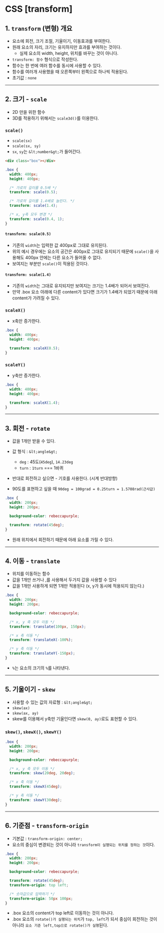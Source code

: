 # CSS [transform]

## 1. `transform` (변형) 개요

- 요소에 회전, 크기 조절, 기울이기, 이동효과를 부여한다.
- 원래 요소의 자리, 크기는 유지하지만 효과를 부여하는 것이다.
  - 실제 요소의 width, height, 위치를 바꾸는 것이 아니다.
- `transform: 함수` 형식으로 작성한다.
- 함수는 한 번에 여러 함수를 동시에 사용할 수 있다.
- 함수를 여러개 사용했을 때 오른쪽부터 왼쪽으로 하나씩 적용된다.
- 초기값 : `none`

---

## 2. 크기 - `scale`

- 2D 만을 위한 함수
- 3D를 적용하기 위해서는 `scale3d()`를 이용한다.

### `scale()`

- `scale(sx)`
- `scale(sx, sy)`
- `sx`, `sy`는 `&lt;number&gt;`가 들어간다.

```html
<div class="box"></div>
```

```css
.box {
  width: 400px;
  height: 400px;

  /* 가로의 길이를 0.5배 */
  transform: scale(0.5);

  /* 가로의 길이를 1.4배로 늘린다. */
  transform: scale(1.4);

  /* x, y축 모두 변경 */
  transform: scale(0.4, 1);
}
```

#### `transform: scale(0.5)`

- 기존의 `width`는 입력한 값 400px로 그대로 유지된다.
- 위의 예시 경우에는 요소의 공간은 400px로 그대로 유지되기 때문에 `scale()`을 사용해도 400px 안에는 다른 요소가 들어올 수 없다.
- 보여지는 부분만 `scale()`이 적용된 것이다.

#### `transform: scale(1.4)`

- 기존의 `width`는 그대로 유지되지만 보여지는 크기는 1.4배가 되어서 보여진다.
- 만약 .box 요소 아래에 다른 content가 있다면 크기가 1.4배가 되었기 때문에 아래 content가 가려질 수 있다.

### `scaleX()`

- x축만 증가한다.

```css
.box {
  width: 400px;
  height: 400px;

  transform: scaleX(0.5);
}
```

### `scaleY()`

- y축만 증가한다.

```css
.box {
  width: 400px;
  height: 400px;

  transform: scaleX(1.4);
}
```

---

## 3. 회전 - `rotate`

- 값을 1개만 받을 수 있다.
- 값 형식 : `&lt;angle&gt;`

  - `deg` : 45도(`45deg`), `14.23deg`
  - `turn` : `1turn` === 1바퀴

- 반대로 회전하고 싶으면 - 기호를 사용한다. (시계 반대방향)
- 90도를 표현하고 싶을 때
  `90deg = 100grad = 0.25turn = 1.5708rad(근사값)`

```css
.box {
  width: 200px;
  height: 200px;

  background-color: rebeccapurple;

  transform: rotate(45deg);
}
```

- 원래 위치에서 회전하기 때문에 아래 요소를 가릴 수 있다.

---

## 4. 이동 - `translate`

- 위치를 이동하는 함수
- 값을 1개만 쓰거나 ,를 사용해서 두가지 값을 사용할 수 있다
- 값을 1개만 사용하게 되면 1개만 적용된다 (x, y가 동시에 적용되지 않는다.)

```css
.box {
  width: 200px;
  height: 200px;

  background-color: rebeccapurple;

  /* x, y 축 모두 이동 */
  transform: translate(100px, 150px);

  /* x 축 이동 */
  transform: translateX(-100%);

  /* y 축 이동 */
  transform: translateY(-150px);
}
```

- `%`는 요소의 크기의 `%`를 나타낸다.

---

## 5. 기울이기 - `skew`

- 사용할 수 있는 값의 자료형 : `&lt;angle&gt;`
- `skew(ax)`
- `skew(ax, ay)`
- skew를 이용해서 y축만 기울인다면 `skew(0, ay)`로도 표현할 수 있다.

### `skew()`, `skewX()`, `skewY()`

```css
.box {
  width: 200px;
  height: 200px;

  background-color: rebeccapurple;

  /* x, y 축 모두 이동 */
  transform: skew(20deg, 20deg);

  /* x 축 이동 */
  transform: skewX(45deg);

  /* y 축 이동 */
  transform: skewY(30deg);
}
```

---

## 6. 기준점 - `transform-origin`

- 기본값 : `transform-origin: center;`
- 요소의 중심이 변경되는 것이 아니라 `transform이 실행되는 위치를 정하는 것`이다.

```css
.box {
  width: 200px;
  height: 200px;

  background-color: rebeccapurple;

  transform: rotate(45deg);
  transform-origin: top left;

  /* 숫자값으로 입력하기 */
  transform-origin: 50px 100px;
}
```

- .box 요소의 content가 top left로 이동하는 것이 아니다.
- .box 요소의 `rotate()가 실행되는 위치`가 `top, left`가 되서 중심이 회전하는 것이 아니라 `요소 기준 left,top으로 rotate()가 실행`된다.
